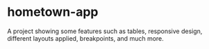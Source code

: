 # hometown-app
A project showing some features such as tables, responsive design, different layouts applied, breakpoints, and much more.
